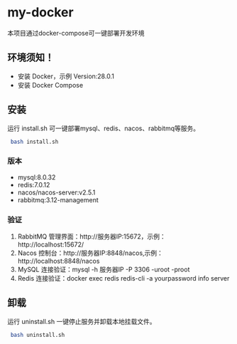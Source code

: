 # my-docker
本项目通过docker-compose可一键部署开发环境

## 环境须知！
- 安装 Docker，示例 Version:28.0.1
- 安装 Docker Compose

## 安装
运行 install.sh 可一键部署mysql、redis、nacos、rabbitmq等服务。
``` bash
 bash install.sh                     
```

### 版本
- mysql:8.0.32
- redis:7.0.12
- nacos/nacos-server:v2.5.1
- rabbitmq:3.12-management

### 验证
1. RabbitMQ 管理界面：http://服务器IP:15672，示例：http://localhost:15672/
2. Nacos 控制台：http://服务器IP:8848/nacos,示例：http://localhost:8848/nacos
3. MySQL 连接验证：mysql -h 服务器IP -P 3306 -uroot -proot
4. Redis 连接验证：docker exec redis redis-cli -a yourpassword info server

## 卸载
运行 uninstall.sh 一键停止服务并卸载本地挂载文件。
``` bash
 bash uninstall.sh                     
```